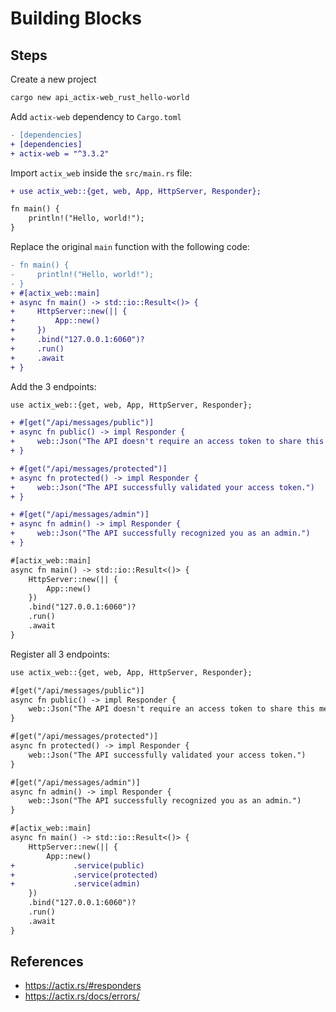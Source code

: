 # Building Blocks

## Steps

Create a new project

```bash
cargo new api_actix-web_rust_hello-world
```

Add `actix-web` dependency to `Cargo.toml`

```diff
- [dependencies]
+ [dependencies]
+ actix-web = "^3.3.2"
```

Import `actix_web` inside the `src/main.rs` file:

```diff
+ use actix_web::{get, web, App, HttpServer, Responder};

fn main() {
    println!("Hello, world!");
}
```

Replace the original `main` function with the following code:

```diff
- fn main() {
-     println!("Hello, world!");
- }
+ #[actix_web::main]
+ async fn main() -> std::io::Result<()> {
+     HttpServer::new(|| {
+         App::new()
+     })
+     .bind("127.0.0.1:6060")?
+     .run()
+     .await
+ }
```

Add the 3 endpoints:

```diff
use actix_web::{get, web, App, HttpServer, Responder};

+ #[get("/api/messages/public")]
+ async fn public() -> impl Responder {
+     web::Json("The API doesn't require an access token to share this message.")
+ }

+ #[get("/api/messages/protected")]
+ async fn protected() -> impl Responder {
+     web::Json("The API successfully validated your access token.")
+ }

+ #[get("/api/messages/admin")]
+ async fn admin() -> impl Responder {
+     web::Json("The API successfully recognized you as an admin.")
+ }

#[actix_web::main]
async fn main() -> std::io::Result<()> {
    HttpServer::new(|| {
        App::new()
    })
    .bind("127.0.0.1:6060")?
    .run()
    .await
}
```

Register all 3 endpoints:

```diff
use actix_web::{get, web, App, HttpServer, Responder};

#[get("/api/messages/public")]
async fn public() -> impl Responder {
    web::Json("The API doesn't require an access token to share this message.")
}

#[get("/api/messages/protected")]
async fn protected() -> impl Responder {
    web::Json("The API successfully validated your access token.")
}

#[get("/api/messages/admin")]
async fn admin() -> impl Responder {
    web::Json("The API successfully recognized you as an admin.")
}

#[actix_web::main]
async fn main() -> std::io::Result<()> {
    HttpServer::new(|| {
        App::new()
+             .service(public)
+             .service(protected)
+             .service(admin)
    })
    .bind("127.0.0.1:6060")?
    .run()
    .await
}
```

## References

- https://actix.rs/#responders
- https://actix.rs/docs/errors/
